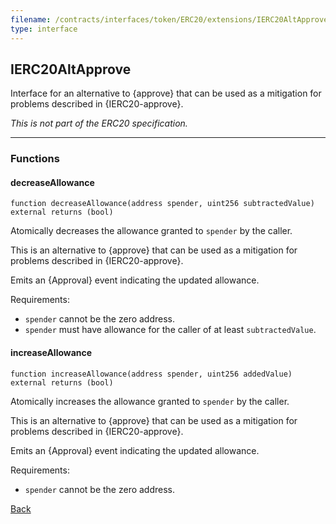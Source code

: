 ```yaml
---
filename: /contracts/interfaces/token/ERC20/extensions/IERC20AltApprove
type: interface
---
```


## IERC20AltApprove

Interface for an alternative to {approve} that can be used as a mitigation for problems described in {IERC20-approve}.

_This is not part of the ERC20 specification._

***

### Functions

#### decreaseAllowance

```solidity
function decreaseAllowance(address spender, uint256 subtractedValue) external returns (bool)
```

Atomically decreases the allowance granted to `spender` by the caller.

This is an alternative to {approve} that can be used as a mitigation for
problems described in {IERC20-approve}.

Emits an {Approval} event indicating the updated allowance.

Requirements:

- `spender` cannot be the zero address.
- `spender` must have allowance for the caller of at least
`subtractedValue`.

#### increaseAllowance

```solidity
function increaseAllowance(address spender, uint256 addedValue) external returns (bool)
```

Atomically increases the allowance granted to `spender` by the caller.

This is an alternative to {approve} that can be used as a mitigation for
problems described in {IERC20-approve}.

Emits an {Approval} event indicating the updated allowance.

Requirements:

- `spender` cannot be the zero address.

[Back](/index)